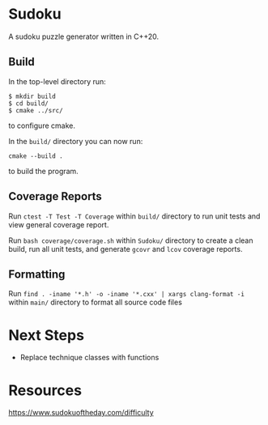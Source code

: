 # Sudoku

A sudoku puzzle generator written in C++20.

## Build

In the top-level directory run:
```
$ mkdir build
$ cd build/
$ cmake ../src/
```
to configure cmake.

In the `build/` directory you can now run:
```
cmake --build .
```
to build the program.

## Coverage Reports

Run `ctest -T Test -T Coverage` within `build/` directory to run unit tests and view general coverage report.

Run `bash coverage/coverage.sh` within `Sudoku/` directory to create a clean build, run all unit tests, and generate `gcovr` and `lcov` coverage reports.

## Formatting

Run `find . -iname '*.h' -o -iname '*.cxx' | xargs clang-format -i` within `main/` directory to format all source code files

# Next Steps

- Replace technique classes with functions


# Resources

https://www.sudokuoftheday.com/difficulty